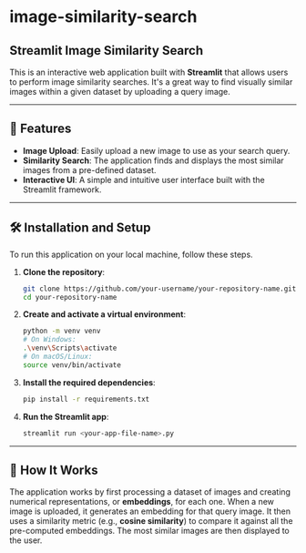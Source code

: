 # image-similarity-search

## Streamlit Image Similarity Search

This is an interactive web application built with **Streamlit** that allows users to perform image similarity searches. It's a great way to find visually similar images within a given dataset by uploading a query image.

-----

## 🚀 Features

  * **Image Upload**: Easily upload a new image to use as your search query.
  * **Similarity Search**: The application finds and displays the most similar images from a pre-defined dataset.
  * **Interactive UI**: A simple and intuitive user interface built with the Streamlit framework.

-----

## 🛠️ Installation and Setup

To run this application on your local machine, follow these steps.

1.  **Clone the repository**:

    ```bash
    git clone https://github.com/your-username/your-repository-name.git
    cd your-repository-name
    ```

2.  **Create and activate a virtual environment**:

    ```bash
    python -m venv venv
    # On Windows:
    .\venv\Scripts\activate
    # On macOS/Linux:
    source venv/bin/activate
    ```

3.  **Install the required dependencies**:

    ```bash
    pip install -r requirements.txt
    ```

4.  **Run the Streamlit app**:

    ```bash
    streamlit run <your-app-file-name>.py
    ```

-----

## 🧠 How It Works

The application works by first processing a dataset of images and creating numerical representations, or **embeddings**, for each one. When a new image is uploaded, it generates an embedding for that query image. It then uses a similarity metric (e.g., **cosine similarity**) to compare it against all the pre-computed embeddings. The most similar images are then displayed to the user.

